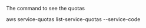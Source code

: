 
The command to see the quotas 

aws service-quotas list-service-quotas --service-code <name of the service>
